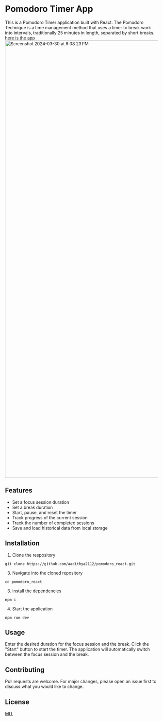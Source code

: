 # Pomodoro Timer App

This is a Pomodoro Timer application built with React. The Pomodoro Technique is a time management method that uses a timer to break work into intervals, traditionally 25 minutes in length, separated by short breaks. [here is the app]([pomodoro-react-aadithya2112s-projects.vercel.app](https://pomodoro-react-aadithya2112s-projects.vercel.app/))
<img width="1440" alt="Screenshot 2024-03-30 at 6 08 23 PM" src="https://github.com/aadithya2112/pomodoro_react/assets/82932051/9698b380-978c-4024-94c6-b8281ffae8ad">

## Features
- Set a focus session duration
- Set a break duration
- Start, pause, and reset the timer
- Track progress of the current session
- Track the number of completed sessions
- Save and load historical data from local storage

## Installation
1. Clone the respository
```
git clone https://github.com/aadithya2112/pomodoro_react.git
```

3.  Navigate into the cloned repository
   ```
cd pomodoro_react
   ```
3. Install the dependencies
  ```
npm i
```
4. Start the application
```
npm run dev
```

## Usage

Enter the desired duration for the focus session and the break. Click the "Start" button to start the timer. The application will automatically switch between the focus session and the break.

## Contributing

Pull requests are welcome. For major changes, please open an issue first to discuss what you would like to change.

## License

[MIT](https://choosealicense.com/licenses/mit/)
